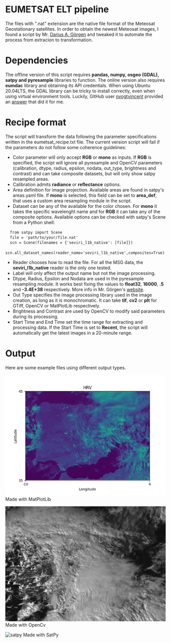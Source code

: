 # EUMETSAT ELT pipeline

The files with ".nat" extension are the native file format of the Meteosat Geostationary satellites. In order to obtain the newest Meteosat images, I found a script by Mr. [Darius A. Görgen](https://www.dariusgoergen.com/contents/blog/2020-06-14-nat2tif/index.html) and tweaked it to automate the process from extracion to transformation.

# Dependencies
The offline version of this script requires **pandas, numpy, osgeo (GDAL), satpy and pyresample** libraries to function. The online version also requires **eumdac** library and obtaining its API credentials. When using Ubuntu 20.04LTS, the GDAL library can be tricky to install correctly, even when using virtual environment tools. Luckily, GitHub user [nvogtvincent](https://github.com/nvogtvincent) provided an [answer](https://github.com/ContinuumIO/anaconda-issues/issues/10351#issuecomment-976661610) that did it for me.

# Recipe format
The script will transform the data following the parameter specifications written in the eumetsat_recipe.txt file. The current version script will fail if the parameters do not follow some coherence guidelines:
* Color parameter will only accept **RGB** or **mono** as inputs. If **RGB** is specified, the script will ignore all pyresample and OpenCV parameters (calibration, dtype, radius, epsilon, nodata, out_type, brightness and contrast) and can take composite datasets, but will only show satpy resampled areas.
* Calibration admits **radiance** or **reflectance** options.
* Area definition for image projection. Available areas are found in satpy's areas.yaml file. If **mono** is selected, this field can be set to **area_def**, that uses a custom area resampling module in the script.
* Dataset can be any of the available for the color chosen. For **mono** it takes the specific wavelenght name and for **RGB** it can take any of the composite options. Available options can be checked with satpy's Scene from a Python shell:
```
  from satpy import Scene
  file = 'path/to/your/file.nat'
  scn = Scene(filenames = {'seviri_l1b_native': [file]})
  scn.all_dataset_names(reader_name='seviri_l1b_native',composites=True)
```
* Reader chooses how to read the file. For all the MSG data, the **seviri_l1b_native** reader is the only one tested.
* Label will only affect the output name but not the image processing.
* Dtype, Radius, Epsilon and Nodata are used in the pyresample resampling module. It works best fixing the values to **float32**, **16000**, **.5** and **-3.4E+38** respectively. More info in Mr. Görgen's [website](https://www.dariusgoergen.com/contents/blog/2020-06-14-nat2tif/index.html).
* Out Type specifies the image processing library used in the image creation, as long as it is monochromatic. It can take **tif**, **cv2** or **plt** for GTiff, OpenCV or MatPlotLib respectively.
* Brightness and Contrast are used by OpenCV to modify said parameters during its processing.
* Start Time and End Time set the time range for extracting and processing data. If the Start Time is set to **Recent**, the script will automatically get the latest images in a 20-minute range.

# Output
Here are some example files using different output types.

![MatplotLib](1415HRV.png "Feb6tHRVplt")
Made with MatPlotLib

![cv2](MSG3_1515_HRV.png "Feb9tHRVcv2")
Made with OpenCv

![satpy](MSG3_1230_real_eurol.png "Feb12tHRVsatpy")
Made with SatPy
